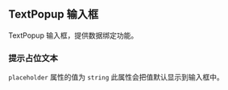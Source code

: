 <div class="demo-header">
<p class="overviewicon">
  <span class="wapi-form-span"/>
</p>

## TextPopup 输入框

<nova-uxlink widget-name="TextPopup"></nova-uxlink>

TextPopup 输入框，提供数据绑定功能。
</div>

### 提示占位文本

`placeholder` 属性的值为 `string` 此属性会把值默认显示到输入框中。
<nova-demo-view link="text-popup/placeholder"></nova-demo-view>

<br>
